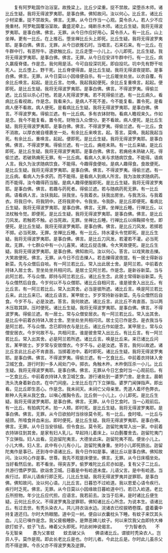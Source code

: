 <!-- { "loadSidebar": true } -->
　　复有阿罗毗国作治浴室。故挽梁上。比丘少梁重。捉不禁故。梁堕杀木师。诸比丘生疑。我将无得波罗夷耶。是事白佛。佛知故问。汝以何心。比丘言。诸比丘少材梁重。捉不禁故失。佛言。无罪。从今日作当一心观。莫令杀人。若人少不应挽重材。阿罗毗国覆浴室故。囊盛泥牵上。绳断杀木师。诸比丘生疑。我将无得波罗夷耶。是事白佛。佛言。无罪。从今日作应好用心。莫令杀人。有一比丘。山上坐禅。更有一比丘。在上推石。堕坐禅比丘头上即死。比丘生疑。我将无得波罗夷耶。是事白佛。佛言。无罪。从今日欲推石时。当唱言。石来石来。有一比丘。在牛群中行。有恶牸牛。逐欲触比丘。比丘走堕一小儿上。小儿即死。比丘生疑。我将无得波罗夷耶。是事白佛。佛言。无罪。从今日应安详牛群中行。有一比丘。病久羸瘦脊偻。作是念。我何用是活。今可自投深坑死。即自投坑。坑中先有野干啖死人。比丘堕上。野干死。比丘脊便得直。是比丘生疑。我将无得波夜提耶。是事白佛。佛言。无罪。从今日莫以小因缘便自杀。有一比丘暖坐处坐。以衣自覆。有余比丘唤言。起起。是比丘言。勿唤。我起我起便死。余比丘复重唤言。起起。便即死。是比丘生疑。我将无得波罗夷耶。是事白佛。佛言。不得波罗夷。得偷兰遮。比丘狂以杀心打他。若是人死得波罗夷。若不死得偷兰遮。有一比丘病久。看病比丘看视故。作是念。我看来久。是病人不死不差。今不能复看。置令死。是看病人便不看故。病人便死。是看病比丘生疑。我将无得波罗夷耶。是事白佛。佛言。不得波罗夷。得偷兰遮。有一比丘病。多有衣钵财物。看病人瞻视来久。作如是念。我今不能复看。置令死。财物当入众僧分。更不看故。病人便死。是比丘生疑。我将无得波罗夷耶。是事白佛。佛言。不得波罗夷。得偷兰遮。有一比丘。食不消故。以厚衣被自缠裹坐一处。有余比丘来唤言。起。答言。莫唤。我起我起当死。有余比丘。重唤言。起起。便即死。是比丘生疑。我将无得波罗夷耶。是事白佛。佛言。不得波罗夷。得偷兰遮。有一比丘。痈疮未熟。有一比丘来破。是比丘即死。是比丘生疑。我将无得波罗夷耶。是事白佛。佛言。若痈疮未熟破人死。得偷兰遮。若破熟痈死无罪。有一比丘病。看病人久来与求随病饮食。不能得。语病人言。我久为汝求随病饮食。不能得。今趣得食便啖。是病人趣得食。食故便死。是比丘生疑。我将无得波罗夷耶。是事白佛。佛言。不得波罗夷。得偷兰遮。有一比丘病。看病人为多求药。而不能得。是看病人到病人所言。我为汝故求随病药。而不能得。汝今趣得药当服。是病人趣得便服即死。是比丘生疑。我将无得波罗夷耶。是事白佛。佛言。若趣与药死者。得偷兰遮。若与随病药死无罪。有一比丘病。语看病人言。汝扶我起。扶我坐。与我着衣。扶我出房坐。与我洗浴。与我着衣。将我日中。将我阴中。还将我房中。令我坐。令我卧。是比丘即便死。看病比丘生疑。我将无得波罗夷耶。是事白佛。佛言。无罪。坐禅比丘睡。行禅比丘。以法杖触令觉。即便死。是比丘生疑。我将无得波罗夷耶。是事白佛。佛言。是比丘刀风发。若触若不触。必当死故。无罪。坐禅比丘睡。行禅比丘以绵鞠掷令觉。即便死。是比丘生疑。我将无得波罗夷耶。是事白佛。佛言。是比丘刀风发。若掷若不掷。必当死故。无罪。坐禅比丘睡。有一比丘。持水灌头令觉即死。是比丘生疑。我将无得波罗夷耶。是事白佛。佛言。是比丘刀风发。若灌若不灌。必当死故。无罪。十七群众中有一小儿喜笑。诸比丘捉击擽。令大笑故便死。是比丘生疑。我将无得波罗夷耶。是事白佛。佛知故问。汝以何心。答言。以戏笑故击擽。大笑故便死。佛言。无罪。从今日不应击擽人。若击擽得波夜提。有一居士得新谷新菜。先与众僧后自啖。有一阿兰若比丘。常入出此居士舍。是阿兰若。中前着衣持钵入居士舍。至坐处坐共相问讯。是居士见阿兰若。作是念。是新谷新菜。当与此阿兰若。不与众僧。即持与阿兰若比丘。诸比丘生念。此居士常得新谷新菜。先与众僧然后自食。今岁何以不与众僧耶。诸比丘自相问言。谁是彼舍入出比丘。有比丘言。有一阿兰若比丘。常入出其舍。必当是彼所遮。诸比丘言。唤是阿兰若比丘来。此比丘来已。诸比丘语言。某甲居士。岁岁常持新谷新菜。先与众僧然后自食。今岁不与。必是汝遮。答言。我何故遮。诸比丘言。此比丘不肯直首。当以两木压取其辞。压时便死。诸比丘生疑。我将无得波罗夷耶。是事白佛。佛言。不得波罗夷。得偷兰遮。有一居士。常与众僧安居衣。有一阿兰若比丘。常入出其舍。是比丘中前着衣持钵入居士舍。至坐处坐共相问讯。居士见已作是念。是衣我当与是阿兰若。不与众僧。念已即持衣与是比丘。诸比丘作如是念。某甲居士。常与众僧安居衣。今岁何故不与。共相问言。谁是彼舍常入出比丘。有比丘言。有一阿兰若比丘。常入出其舍。必是阿兰若所遮。诸比丘言。唤是比丘来。来已诸比丘问言。某甲居士。岁岁常与安居僧衣。今岁不与。必是汝遮。答言。我何以故遮。诸比丘言此比丘必不肯直首。当掷着池中。着时即死。诸比丘生疑。我将无得波罗夷耶。是事白佛。佛言。不得波罗夷。得偷兰遮。有一乞食比丘。中前着衣持钵入舍卫城乞食。游行时到一多人闹处门中。掷衣。角触木杵。木杵倒压杀一小儿。比丘生疑。我将无得波罗夷耶。是事白佛。佛言。无罪从今日乞食时当一心观前后。有一乞食比丘。中前着衣持钵入舍卫城乞食。游行诸处到一婆罗门舍。是舍主。晨朝洗头洗身着新白衣。在中门间座。上坐比丘在门下立弹指。婆罗门闻弹指声。即出看。见比丘即生恶心。作是念。我未祠天。未祠亡父母亲里。秃道人着坏色弊衣。断种人先来从我乞食。以嗔心推胸令去。比丘倒一小儿上。小儿即死。是比丘生疑。我将无得波罗夷耶。是事白佛。佛言。无罪。从今日乞食时。当一心观前后。有一比丘。有拍病咒术。拍一人颊。即时死。是比丘生疑。我将无得波罗夷耶。是事白佛。佛言。无罪。从今日欲拍时当徐徐莫令死。有一比丘。食时噎。一比丘与槌颈。所噎食并血来出。即时便死。是比丘生疑。我将无得波罗夷耶。是事白佛。佛言。无罪。从今日当安徐槌。但令食出。莫令死。迦留陀夷常入出一家。中前着衣持钵往到其舍。是家有妇人乳儿。早起持儿着床上。以白氎覆舍去。迦留陀夷门下立弹指。妇人出看。见迦留陀夷言。大德坐此床。迦留陀夷不观。便坐小儿上。小儿大唤。妇人言。此中有小儿有小儿。迦留陀夷身重。坐时小儿即死肠出。迦留陀夷作是事已。还到寺中语诸比丘。我今日作如是事。诸比丘以是事白佛。佛知故问。汝以何心作是事。世尊。我先不观是床便坐。佛言。无罪。从今日床榻坐处。当好看然后坐。若不看坐。得突吉罗。偷罗难陀比丘尼亦如是。复有父子二比丘。共游行憍萨罗国。欲诣舍卫城。日暮是中有崄道未度。儿语父言。是中有崄道。当疾行过。即从儿语疾行即乏死。儿比丘生疑。我将无得波罗夷并逆罪耶。是事白佛。佛知故问。汝以何心语。儿比丘言。日暮恐不过崄道。我以恩爱心语令疾行。疾行时乏死。佛言。无罪。从今日莫以小因缘故日暮崄道中行。若已入崄道。老比丘所担物。年少比丘应代担。应语言。我若前去。汝当于后来。是时诸比丘便生疑。云何比丘杀父。不得波罗夷及逆罪耶。佛知诸比丘心所念。为说本生。语诸比丘。有过去世。有秃头染衣人。共儿持衣诣水边。浣诸衣已绞捩晒卷牒。盛着囊中持复道还归。尔时大热眼闇。道中见一树。便自以衣囊枕头下睡。有蚊子来饮其头血。儿见已嗔作是念。我父疲极睡卧。是弊恶婢儿蚊子。何以来饮我父血即持大棒欲打蚊子。蚊子飞去。棒着父头即死。时此树神说偈言。
　　宁为智者仇　　不与无智亲
　　愚为父害蚊　　蚊去破父头
　　佛语诸比丘。谓彼时秃染衣人。岂异人乎。莫作是观。即此长老比丘是也。尔时儿者。今此比丘是。尔时此儿虽杀父而不得逆罪。今杀父亦不得波罗夷及逆罪。
